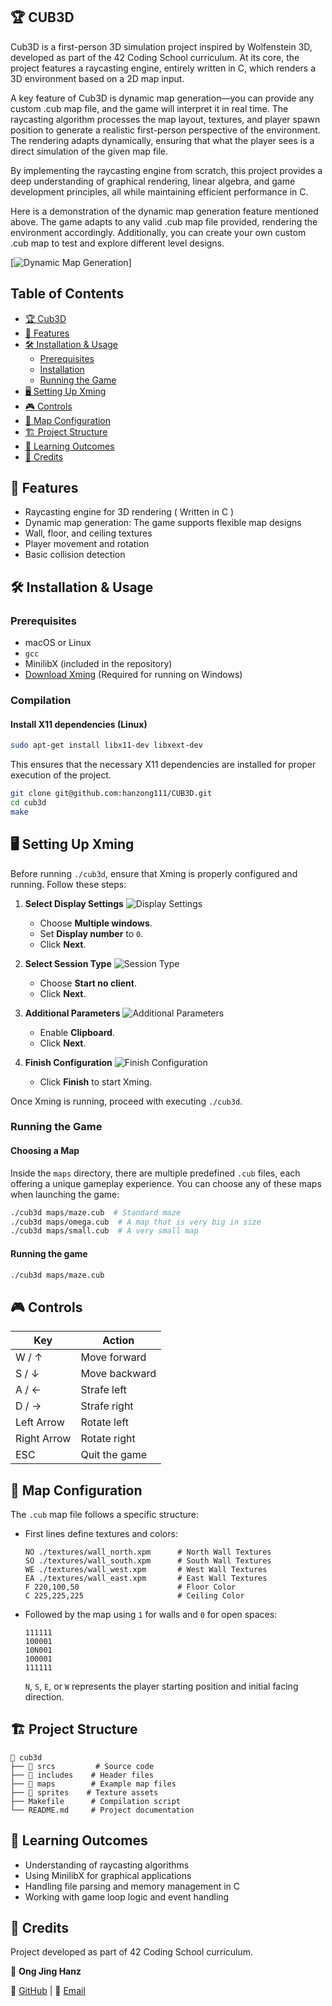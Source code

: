 ## 🏆 CUB3D
Cub3D is a first-person 3D simulation project inspired by Wolfenstein 3D, developed as part of the 42 Coding School curriculum. At its core, the project features a raycasting engine, entirely written in C, which renders a 3D environment based on a 2D map input.

A key feature of Cub3D is dynamic map generation—you can provide any custom .cub map file, and the game will interpret it in real time. The raycasting algorithm processes the map layout, textures, and player spawn position to generate a realistic first-person perspective of the environment. The rendering adapts dynamically, ensuring that what the player sees is a direct simulation of the given map file.

By implementing the raycasting engine from scratch, this project provides a deep understanding of graphical rendering, linear algebra, and game development principles, all while maintaining efficient performance in C.

Here is a demonstration of the dynamic map generation feature mentioned above. The game adapts to any valid .cub map file provided, rendering the environment accordingly. Additionally, you can create your own custom .cub map to test and explore different level designs.

[![Dynamic Map Generation](https://www.youtube.com/watch?v=3QXR1Fd46A4)]

## Table of Contents

- [🏆 Cub3D](#-42-school---cub3d)
- [🚀 Features](#-features)
- [🛠️ Installation & Usage](#️-installation--usage)
  - [Prerequisites](#prerequisites)
  - [Installation](#installation)
  - [Running the Game](#running-the-game)
- [🖥️ Setting Up Xming](#️-setting-up-xming)
- [🎮 Controls](#-controls)
- [📜 Map Configuration](#-map-configuration)
- [🏗️ Project Structure](#️-project-structure)
- [📌 Learning Outcomes](#-learning-outcomes)
- [📜 Credits](#-credits)

## 🚀 Features

- Raycasting engine for 3D rendering ( Written in C )
- Dynamic map generation: The game supports flexible map designs
- Wall, floor, and ceiling textures
- Player movement and rotation
- Basic collision detection

## 🛠️ Installation & Usage

### Prerequisites

- macOS or Linux
- `gcc`
- MinilibX (included in the repository)
- [Download Xming](https://sourceforge.net/projects/xming/) (Required for running on Windows)

### Compilation
#### Install X11 dependencies (Linux)
```bash
sudo apt-get install libx11-dev libxext-dev
```
This ensures that the necessary X11 dependencies are installed for proper execution of the project.

```bash
git clone git@github.com:hanzong111/CUB3D.git
cd cub3d
make
```

## 🖥️ Setting Up Xming

Before running `./cub3d`, ensure that Xming is properly configured and running. Follow these steps:

1. **Select Display Settings**
   ![Display Settings](./readme_utils/Xming_1.png)
   - Choose **Multiple windows**.
   - Set **Display number** to `0`.
   - Click **Next**.

2. **Select Session Type**
   ![Session Type](./readme_utils/Xming_2.png)
   - Choose **Start no client**.
   - Click **Next**.

3. **Additional Parameters**
   ![Additional Parameters](./readme_utils/Xming_3.png)
   - Enable **Clipboard**.
   - Click **Next**.

4. **Finish Configuration**
   ![Finish Configuration](./readme_utils/Xming_4.png)
   - Click **Finish** to start Xming.

Once Xming is running, proceed with executing `./cub3d`.

### Running the Game
#### Choosing a Map
Inside the `maps` directory, there are multiple predefined `.cub` files, each offering a unique gameplay experience. You can choose any of these maps when launching the game:

```bash
./cub3d maps/maze.cub  # Standard maze
./cub3d maps/omega.cub  # A map that is very big in size
./cub3d maps/small.cub  # A very small map 
```
#### Running the game 

```bash
./cub3d maps/maze.cub
```

## 🎮 Controls

| Key         | Action       |
|------------|-------------|
| W / ↑      | Move forward |
| S / ↓      | Move backward |
| A / ←      | Strafe left  |
| D / →      | Strafe right |
| Left Arrow | Rotate left  |
| Right Arrow| Rotate right |
| ESC        | Quit the game |

## 📜 Map Configuration

The `.cub` map file follows a specific structure:

- First lines define textures and colors:
  ```
  NO ./textures/wall_north.xpm      # North Wall Textures
  SO ./textures/wall_south.xpm      # South Wall Textures
  WE ./textures/wall_west.xpm       # West Wall Textures
  EA ./textures/wall_east.xpm       # East Wall Textures
  F 220,100,50                      # Floor Color
  C 225,225,225                     # Ceiling Color
  ```
- Followed by the map using `1` for walls and `0` for open spaces:
  ```
  111111
  100001
  10N001
  100001
  111111
  ```
  `N`, `S`, `E`, or `W` represents the player starting position and initial facing direction.

## 🏗️ Project Structure

```
📂 cub3d
├── 📂 srcs         # Source code
├── 📂 includes    # Header files
├── 📂 maps        # Example map files
├── 📂 sprites    # Texture assets
├── Makefile      # Compilation script
└── README.md     # Project documentation
```

## 📌 Learning Outcomes

- Understanding of raycasting algorithms
- Using MinilibX for graphical applications
- Handling file parsing and memory management in C
- Working with game loop logic and event handling

## 📜 Credits

Project developed as part of 42 Coding School curriculum.

👤 **Ong Jing Hanz**

📌 [GitHub](https://github.com/hanzong111) | 📧 [Email](mailto:hanzong111@gmail.com)
